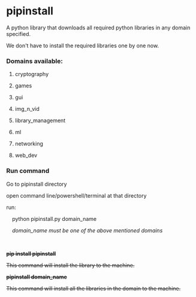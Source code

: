 # pipinstall

A python library that downloads all required python libraries in any domain specified. 

We don't have to install the required libraries one by one now.



### Domains available:

1. cryptography

2. games

3. gui

4. img_n_vid

5. library_management

6. ml

7. networking

8. web_dev

### Run command

Go to pipinstall directory

open command line/powershell/terminal at that directory 

run:

    python pipinstall.py domain_name

    *domain_name must be one of the above mentioned domains*

   

~~**pip install pipinstall**~~

~~This command will install the library to the machine.~~

~~**pipinstall domain_name**~~

~~This command will install all the libraries in the domain to the machine.~~
